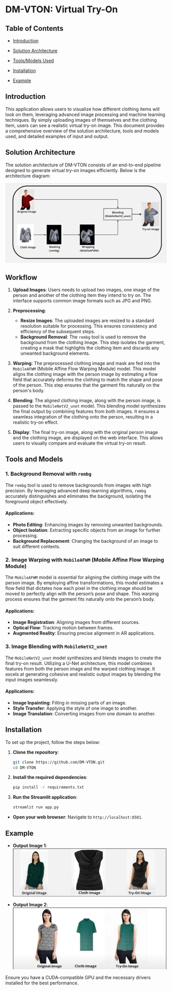 # DM-VTON: Virtual Try-On

## Table of Contents

- [Introduction](#introduction)
  
- [Solution Architecture](#solution-architecture)
  
- [Tools/Models Used](#toolsmodels-used)

- [Installation](#installation-used)
  
- [Example](#example)


## Introduction

This application allows users to visualize how different clothing items will look on them, leveraging advanced image processing and machine learning techniques. By simply uploading images of themselves and the clothing item, users can see a realistic virtual try-on image. This document provides a comprehensive overview of the solution architecture, tools and models used, and detailed examples of input and output.

## Solution Architecture

The solution architecture of DM-VTON consists of an end-to-end pipeline designed to generate virtual try-on images efficiently. Below is the architecture diagram:

![Solution Architecture Diagram](https://github.com/Prajnabhandary/VITON/blob/main/Inpainting/Img_10.jpg)

## Workflow

1. **Upload Images**: Users needs to upload two images, one image of the person and another of the clothing item they intend to try on. The interface supports common image formats such as JPG and PNG.
   
2. **Preprocessing**: 
   - **Resize Images**: The uploaded images are resized to a standard resolution suitable for processing. This ensures consistency and efficiency of the subsequent steps.
   - **Background Removal**: The `rembg` tool is used to remove the background from the clothing image. This step isolates the garment, creating a mask that highlights the clothing item and discards any unwanted background elements.

3. **Warping**: The preprocessed clothing image and mask are fed into the `MobileAFWM` (Mobile Affine Flow Warping Module) model. This model aligns the clothing image with the person image by estimating a flow field that accurately deforms the clothing to match the shape and pose of the person. This step ensures that the garment fits naturally on the person's body.

4. **Blending**: The aligned clothing image, along with the person image, is passed to the `MobileNetV2_unet` model. This blending model synthesizes the final output by combining features from both images. It ensures a seamless integration of the clothing onto the person, resulting in a realistic try-on effect.

5. **Display**: The final try-on image, along with the original person image and the clothing image, are displayed on the web interface. This allows users to visually compare and evaluate the virtual try-on result.

## Tools and Models

### 1. Background Removal with `rembg`

The `rembg` tool is used to remove backgrounds from images with high precision. By leveraging advanced deep learning algorithms, `rembg` accurately distinguishes and eliminates the background, isolating the foreground object effectively.

#### Applications:
- **Photo Editing**: Enhancing images by removing unwanted backgrounds.
- **Object Isolation**: Extracting specific objects from an image for further processing.
- **Background Replacement**: Changing the background of an image to suit different contexts.

### 2. Image Warping with `MobileAFWM` (Mobile Affine Flow Warping Module)

The `MobileAFWM` model is essential for aligning the clothing image with the person image. By employing affine transformations, this model estimates a flow field that dictates how each pixel in the clothing image should be moved to perfectly align with the person’s pose and shape. This warping process ensures that the garment fits naturally onto the person’s body.

#### Applications:
- **Image Registration**: Aligning images from different sources.
- **Optical Flow**: Tracking motion between frames.
- **Augmented Reality**: Ensuring precise alignment in AR applications.

### 3. Image Blending with `MobileNetV2_unet`

The `MobileNetV2_unet` model synthesizes and blends images to create the final try-on result. Utilizing a U-Net architecture, this model combines features from both the person image and the warped clothing image. It excels at generating cohesive and realistic output images by blending the input images seamlessly.

#### Applications:
- **Image Inpainting**: Filling in missing parts of an image.
- **Style Transfer**: Applying the style of one image to another.
- **Image Translation**: Converting images from one domain to another.


## Installation

To set up the project, follow the steps below:

1. **Clone the repository**:
   ```sh
   git clone https://github.com/DM-VTON.git
   cd DM-VTON
   ```

2. **Install the required dependencies**:
   ```sh
   pip install -r requirements.txt
   ```

3. **Run the Streamlit application**:
   ```sh
   streamlit run app.py
   ```

- **Open your web browser**: Navigate to `http://localhost:8501`.


## Example

- **Output Image 1**:
  ![Example Output](https://github.com/Prajnabhandary/VITON/blob/main/Inpainting/img_7.jpg)

- **Output Image 2**:
  ![Example Output](https://github.com/Prajnabhandary/VITON/blob/main/Inpainting/img_8.jpg)

  
Ensure you have a CUDA-compatible GPU and the necessary drivers installed for the best performance.
